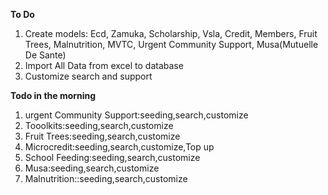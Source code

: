 **To Do**
1. Create models: 
Ecd,
Zamuka,
Scholarship, 
Vsla,
Credit,
Members,
Fruit Trees,
Malnutrition,
MVTC,
Urgent Community Support,
Musa(Mutuelle De Sante)
2. Import All Data from excel to database
3. Customize search and support

**Todo in the morning**
1. urgent Community Support:seeding,search,customize
2. Tooolkits:seeding,search,customize
3. Fruit Trees:seeding,search,customize
4. Microcredit:seeding,search,customize,Top up
5. School Feeding:seeding,search,customize
6. Musa:seeding,search,customize
7. Malnutrition::seeding,search,customize

